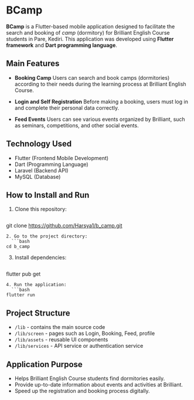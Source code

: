 # BCamp

**BCamp** is a Flutter-based mobile application designed to facilitate the search and booking of *camp* (dormitory) for Brilliant English Course students in Pare, Kediri. This application was developed using **Flutter framework** and **Dart programming language**.

## Main Features

- **Booking Camp** 
 Users can search and book camps (dormitories) according to their needs during the learning process at Brilliant English Course.

- **Login and Self Registration** 
 Before making a booking, users must log in and complete their personal data correctly.

- **Feed Events** 
 Users can see various events organized by Brilliant, such as seminars, competitions, and other social events.

## Technology Used

- Flutter (Frontend Mobile Development)
- Dart (Programming Language)
- Laravel (Backend API)
- MySQL (Database)

## How to Install and Run

1. Clone this repository:
   ```bash
 git clone https://github.com/Harsya1/b_camp.git
 ```
2. Go to the project directory:
   ```bash
 cd b_camp
 ```
3. Install dependencies:
   ```bash
 flutter pub get
 ```
4. Run the application:
   ```bash
 flutter run
 ```

## Project Structure
- `/lib` - contains the main source code
- `/lib/screen` - pages such as Login, Booking, Feed, profile
- `/lib/assets` - reusable UI components
- `/lib/services` - API service or authentication service

## Application Purpose

- Helps Brilliant English Course students find dormitories easily.
- Provide up-to-date information about events and activities at Brilliant.
- Speed up the registration and booking process digitally.